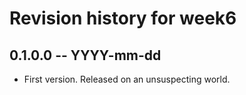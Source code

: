# Revision history for week6

## 0.1.0.0  -- YYYY-mm-dd

* First version. Released on an unsuspecting world.

